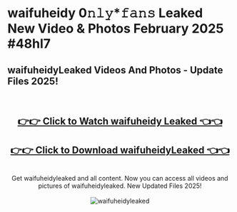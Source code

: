 # waifuheidy 0𝚗𝚕𝚢*𝚏𝚊𝚗𝚜 Leaked New Video & Photos February 2025 #48hl7

<h2>waifuheidyLeaked Videos And Photos - Update Files 2025!</h2>
<br>
<div align="center">
<h2><a href="https://mediaupload.pro?title=waifuheidy&ref=11F" rel="nofollow">👉👉 Click to Watch waifuheidy Leaked 👈👈</a></h2>
<h2><a href="https://mediaupload.pro?title=waifuheidy&ref=11F" rel="nofollow">👉👉 Click to Download waifuheidyLeaked 👈👈</a></h2>
<br>
Get waifuheidyleaked and all content. Now you can access all videos and pictures of waifuheidyleaked. New Updated Files 2025!
<br>
<br>
<a href="https://mediaupload.pro?title=waifuheidy&ref=11F" rel="nofollow" data-target="animated-image.originalLink"><img src="https://i.ibb.co/Gkj2r4b/banner.png" alt="waifuheidyleaked" style="max-width: 100%; display: inline-block;" data-target="animated-image.originalImage"></a>
</div>
<br>

